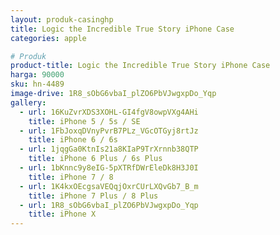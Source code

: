 ```yaml
---
layout: produk-casinghp
title: Logic the Incredible True Story iPhone Case
categories: apple

# Produk
product-title: Logic the Incredible True Story iPhone Case
harga: 90000
sku: hn-4489
image-drive: 1R8_sObG6vbaI_plZO6PbVJwgxpDo_Yqp
gallery:
  - url: 16KuZvrXDS3XOHL-GI4fgV8owpVXg4AHi
    title: iPhone 5 / 5s / SE
  - url: 1FbJoxqDVnyPvrB7PLz_VGcOTGyj8rtJz
    title: iPhone 6 / 6s
  - url: 1jqgGa0KtnIs21a8KIaP9TrXrnnb38QTP
    title: iPhone 6 Plus / 6s Plus
  - url: 1bKnnc9y8eIG-5pXTRfDWrEleDk8H3J0I
    title: iPhone 7 / 8
  - url: 1K4kxOEcgsaVEQqjOxrCUrLXQvGb7_B_m
    title: iPhone 7 Plus / 8 Plus
  - url: 1R8_sObG6vbaI_plZO6PbVJwgxpDo_Yqp
    title: iPhone X
---
```

